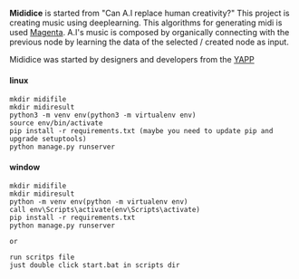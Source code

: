 **Mididice** is started from "Can A.I replace human creativity?" 
This project is creating music using deeplearning. This algorithms for generating midi is used [Magenta](https://github.com/tensorflow/magenta).
A.I's music is composed by organically connecting with the previous node by learning the data of the selected / created node as input.

Mididice was started by designers and developers from the [YAPP](http://www.yapp.co.kr)

#### linux
```
mkdir midifile
mkdir midiresult
python3 -m venv env(python3 -m virtualenv env)
source env/bin/activate
pip install -r requirements.txt (maybe you need to update pip and upgrade setuptools)
python manage.py runserver
```
#### window
```
mkdir midifile
mkdir midiresult
python -m venv env(python -m virtualenv env)
call env\Scripts\activate(env\Scripts\activate)
pip install -r requirements.txt
python manage.py runserver

or

run scritps file
just double click start.bat in scripts dir
```
